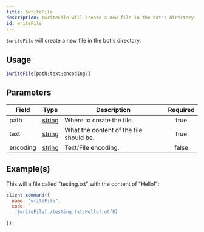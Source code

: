 ```yaml
---
title: $writeFile
description: $writeFile will create a new file in the bot's directory.
id: writeFile
---
```


`$writeFile` will create a new file in the bot's directory.

## Usage

```php
$writeFile[path;text;encoding?]
```

## Parameters

| Field    | Type                                                                                              | Description                             | Required |
| -------- | ------------------------------------------------------------------------------------------------- | --------------------------------------- | :------: |
| path     | [string](https://developer.mozilla.org/en-US/docs/Web/JavaScript/Reference/Global_Objects/String) | Where to create the file.               |   true   |
| text     | [string](https://developer.mozilla.org/en-US/docs/Web/JavaScript/Reference/Global_Objects/String) | What the content of the file should be. |   true   |
| encoding | [string](https://developer.mozilla.org/en-US/docs/Web/JavaScript/Reference/Global_Objects/String) | Text/File encoding.                     |  false   |

## Example(s)

This will a file called "testing.txt" with the content of "Hello!":

```javascript
client.command({
  name: "writeFile",
  code: `
    $writeFile[./testing.txt;Hello!;utf8]
    `
});
```
